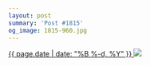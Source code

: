 ```yaml
---
layout: post
summary: 'Post #1815'
og_image: 1815-960.jpg
---
```


<p>
 <time>
  <a href="/1815">
   {{ page.date | date: "%B %-d, %Y" }}
  </a>
 </time>
 <a href="/1815">
  <img data-taken="10/8/2023" sizes="(min-width: 700px) 50vw, calc(100vw - 2rem)" src="{{ site.assets_url }}/1815-480.jpg" srcset="{{ site.assets_url }}/1815-240.jpg 240w, {{ site.assets_url }}/1815-480.jpg 480w, {{ site.assets_url }}/1815-720.jpg 720w, {{ site.assets_url }}/1815-960.jpg 960w"/>
 </a>
</p>
